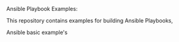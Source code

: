Ansible Playbook Examples:

This repository contains examples for building Ansible Playbooks,

Ansible basic example's


